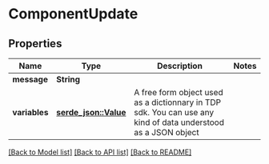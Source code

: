 # ComponentUpdate

## Properties

Name | Type | Description | Notes
------------ | ------------- | ------------- | -------------
**message** | **String** |  | 
**variables** | [**serde_json::Value**](.md) | A free form object used as a dictionnary in TDP sdk. You can use any kind of data understood as a JSON object | 

[[Back to Model list]](../README.md#documentation-for-models) [[Back to API list]](../README.md#documentation-for-api-endpoints) [[Back to README]](../README.md)


